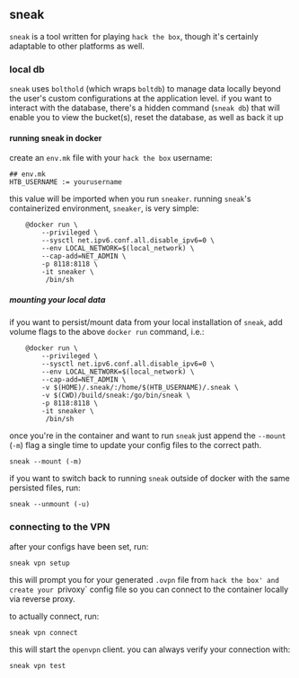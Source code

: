## sneak

`sneak` is a tool written for playing `hack the box`, though it's certainly adaptable to other platforms as well. 

### local db

`sneak` uses `bolthold` (which wraps `boltdb`) to manage data locally beyond the user's custom configurations at the application level. if you want to interact with the database, there's a hidden command (`sneak db`) that will enable you to view the bucket(s), reset the database, as well as back it up

#### running sneak in docker

create an `env.mk` file with your `hack the box` username:

```
## env.mk
HTB_USERNAME := yourusername
```

this value will be imported when you run `sneaker`. running `sneak`'s containerized environment, `sneaker`, is very simple:

```
	@docker run \
		--privileged \
		--sysctl net.ipv6.conf.all.disable_ipv6=0 \
		--env LOCAL_NETWORK=$(local_network) \
		--cap-add=NET_ADMIN \
		-p 8118:8118 \
		-it sneaker \
		 /bin/sh
```

##### mounting your local data

if you want to persist/mount data from your local installation of `sneak`, add volume flags to the above `docker run` command, i.e.:

```
	@docker run \
		--privileged \
		--sysctl net.ipv6.conf.all.disable_ipv6=0 \
		--env LOCAL_NETWORK=$(local_network) \
		--cap-add=NET_ADMIN \
		-v $(HOME)/.sneak/:/home/$(HTB_USERNAME)/.sneak \
		-v $(CWD)/build/sneak:/go/bin/sneak \
		-p 8118:8118 \
		-it sneaker \
		 /bin/sh
```

once you're in the container and want to run `sneak` just append the `--mount` (`-m`) flag a single time to update your config files to the correct path.

```
sneak --mount (-m)
```

if you want to switch back to running `sneak` outside of docker with the same persisted files, run:

```
sneak --unmount (-u)
```

### connecting to the VPN

after your configs have been set, run:

```
sneak vpn setup
```

this will prompt you for your generated `.ovpn` file from `hack the box' and create your `privoxy` config file so you can connect to the container locally via reverse proxy.

to actually connect, run:

```
sneak vpn connect
```

this will start the `openvpn` client. you can always verify your connection with:

```
sneak vpn test
```
